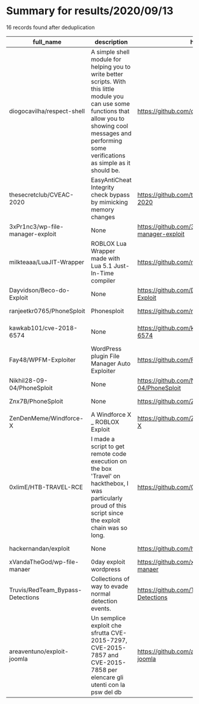 
# Summary for results/2020/09/13
    
16 records found after deduplication

| full_name | description | html_url | matched_list | matched_count | pushed_at | size | stargazers_count | language | forks_count | vul_ids |
|----------------------------------|------------------------------------------------------------------------------------------------------------------------------------------------------------------------------------------------------------------------|-----------------------------------------------------|---------------------------------------------|-----------------|---------------------------|--------|--------------------|------------|---------------|-----------------------------------------------------|
| diogocavilha/respect-shell | A simple shell module for helping you to write better scripts. With this little module you can use some functions that allow you to showing cool messages and performing some verifications as simple as it should be. | https://github.com/diogocavilha/respect-shell | ['shellcode'] | 1 | 2020-09-13 22:26:29+00:00 | 176 | 4 | Shell | 3 | [] |
| thesecretclub/CVEAC-2020 | EasyAntiCheat Integrity check bypass by mimicking memory changes | https://github.com/thesecretclub/CVEAC-2020 | ['cve-2'] | 1 | 2020-09-13 01:20:54+00:00 | 92 | 222 | C | 67 | [] |
| 3xPr1nc3/wp-file-manager-exploit | None | https://github.com/3xPr1nc3/wp-file-manager-exploit | ['exploit'] | 1 | 2020-09-13 09:06:18+00:00 | 81 | 3 | Python | 2 | [] |
| milkteaaa/LuaJIT-Wrapper | ROBLOX Lua Wrapper made with Lua 5.1 Just-In-Time compiler | https://github.com/milkteaaa/LuaJIT-Wrapper | ['exploit'] | 1 | 2020-09-13 04:51:31+00:00 | 1793 | 1 | C | 0 | [] |
| Dayvidson/Beco-do-Exploit | None | https://github.com/Dayvidson/Beco-do-Exploit | ['exploit'] | 1 | 2020-09-13 22:47:33+00:00 | 4 | 0 | | 0 | [] |
| ranjeetkr0765/PhoneSploit | Phonesploit | https://github.com/ranjeetkr0765/PhoneSploit | ['sploit'] | 1 | 2020-09-13 04:25:19+00:00 | 0 | 1 | | 0 | [] |
| kawkab101/cve-2018-6574 | None | https://github.com/kawkab101/cve-2018-6574 | ['cve-2'] | 1 | 2020-09-13 04:50:50+00:00 | 2 | 0 | Go | 0 | ['CVE-2018-6574'] |
| Fay48/WPFM-Exploiter | WordPress plugin File Manager Auto Exploiter | https://github.com/Fay48/WPFM-Exploiter | ['exploit'] | 1 | 2020-09-13 07:22:52+00:00 | 125 | 2 | Shell | 2 | [] |
| Nikhil28-09-04/PhoneSploit | None | https://github.com/Nikhil28-09-04/PhoneSploit | ['sploit'] | 1 | 2020-09-13 08:52:51+00:00 | 0 | 0 | | 0 | [] |
| Znx7B/PhoneSploit | None | https://github.com/Znx7B/PhoneSploit | ['sploit'] | 1 | 2020-09-13 09:57:48+00:00 | 9736 | 0 | Python | 0 | [] |
| ZenDenMeme/Windforce-X | A Windforce X _ ROBLOX Exploit | https://github.com/ZenDenMeme/Windforce-X | ['exploit'] | 1 | 2020-09-13 13:27:13+00:00 | 1 | 0 | | 0 | [] |
| 0xlimE/HTB-TRAVEL-RCE | I made a script to get remote code execution on the box 'Travel' on hackthebox, I was particularly proud of this script since the exploit chain was so long. | https://github.com/0xlimE/HTB-TRAVEL-RCE | ['exploit', 'rce', 'remote code execution'] | 3 | 2020-09-13 11:32:18+00:00 | 3 | 0 | Python | 0 | [] |
| hackernandan/exploit | None | https://github.com/hackernandan/exploit | ['exploit'] | 1 | 2020-09-13 14:24:37+00:00 | 0 | 0 | | 0 | [] |
| xVandaTheGod/wp-file-manaer | 0day exploit wordpress | https://github.com/xVandaTheGod/wp-file-manaer | ['0day', 'exploit'] | 2 | 2020-09-13 15:12:10+00:00 | 4 | 2 | Python | 0 | [] |
| Truvis/RedTeam_Bypass-Detections | Collections of way to evade normal detection events. | https://github.com/Truvis/RedTeam_Bypass-Detections | ['exploit', 'shellcode'] | 2 | 2020-09-13 18:05:43+00:00 | 2 | 13 | | 2 | [] |
| areaventuno/exploit-joomla | Un semplice exploit che sfrutta CVE-2015-7297, CVE-2015-7857 and CVE-2015-7858 per elencare gli utenti con la psw del db | https://github.com/areaventuno/exploit-joomla | ['exploit'] | 1 | 2020-09-13 18:01:18+00:00 | 29 | 0 | | 0 | ['CVE-2015-7297', 'CVE-2015-7857', 'CVE-2015-7858'] |
